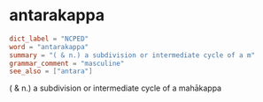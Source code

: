 # antarakappa

``` toml
dict_label = "NCPED"
word = "antarakappa"
summary = "( & n.) a subdivision or intermediate cycle of a m"
grammar_comment = "masculine"
see_also = ["antara"]
```

( & n.) a subdivision or intermediate cycle of a mahākappa

